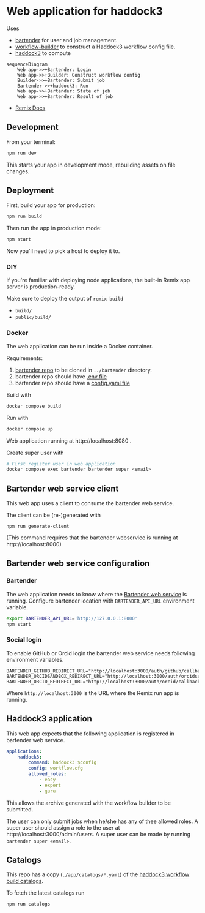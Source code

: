 # Web application for haddock3

Uses 
* [bartender](https://github.com/i-VRESSE/bartender) for user and job management.
* [workflow-builder](https://github.com/i-VRESSE/workflow-builder) to construct a Haddock3 workflow config file.
* [haddock3](https://github.com/haddocking/haddock3) to compute

```mermaid
sequenceDiagram
    Web app->>+Bartender: Login
    Web app->>+Builder: Construct workflow config
    Builder->>+Bartender: Submit job
    Bartender->>+haddock3: Run
    Web app->>+Bartender: State of job
    Web app->>+Bartender: Result of job
```

- [Remix Docs](https://remix.run/docs)

## Development

From your terminal:

```sh
npm run dev
```

This starts your app in development mode, rebuilding assets on file changes.

## Deployment

First, build your app for production:

```sh
npm run build
```

Then run the app in production mode:

```sh
npm start
```

Now you'll need to pick a host to deploy it to.

### DIY

If you're familiar with deploying node applications, the built-in Remix app server is production-ready.

Make sure to deploy the output of `remix build`

- `build/`
- `public/build/`

### Docker

The web application can be run inside a Docker container.

Requirements:
1. [bartender repo](https://github.com/i-VRESSE/bartender) to be cloned in `../bartender` directory.
2. bartender repo should have [.env file](https://github.com/i-VRESSE/bartender/blob/main/docs/configuration.md#environment-variables)
3. bartender repo should have a [config.yaml file](https://github.com/i-VRESSE/bartender/blob/main/docs/configuration.md#configuration-file)

Build with

```sh
docker compose build
```

Run with
```sh
docker compose up
```

Web application running at http://localhost:8080 .

Create super user with

```sh
# First register user in web application
docker compose exec bartender bartender super <email>
```

## Bartender web service client

This web app uses a client to consume the bartender web service.

The client can be (re-)generated with

```shell
npm run generate-client
```
(This command requires that the bartender webservice is running at http://localhost:8000)

## Bartender web service configuration

### Bartender

The web application needs to know where the [Bartender web service](https://github.com/i-VRESSE/bartender) is running.
Configure bartender location with `BARTENDER_API_URL` environment variable.

```sh
export BARTENDER_API_URL='http://127.0.0.1:8000'
npm start
```

### Social login

To enable GitHub or Orcid login the bartender web service needs following environment variables.

```shell
BARTENDER_GITHUB_REDIRECT_URL="http://localhost:3000/auth/github/callback"
BARTENDER_ORCIDSANDBOX_REDIRECT_URL="http://localhost:3000/auth/orcidsandbox/callback"
BARTENDER_ORCID_REDIRECT_URL="http://localhost:3000/auth/orcid/callback"
```

Where `http://localhost:3000` is the URL where the Remix run app is running.

## Haddock3 application 

This web app expects that the following application is registered in bartender web service.

```yaml
applications:
    haddock3:
        command: haddock3 $config
        config: workflow.cfg
        allowed_roles:
            - easy
            - expert
            - guru
```

This allows the archive generated with the workflow builder to be submitted.

The user can only submit jobs when he/she has any of thee allowed roles.
A super user should assign a role to the user at http://localhost:3000/admin/users.
A super user can be made by running `bartender super <email>`.

## Catalogs

This repo has a copy (`./app/catalogs/*.yaml`) of the [haddock3 workflow build catalogs](https://github.com/i-VRESSE/workflow-builder/tree/main/packages/haddock3_catalog/public/catalog).

To fetch the latest catalogs run

```shell
npm run catalogs
```
